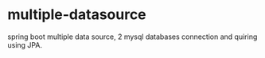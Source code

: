 # multiple-datasource
spring boot multiple data source, 2 mysql databases connection and quiring using JPA.
